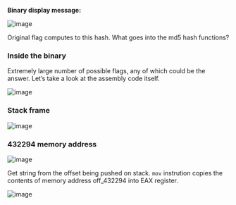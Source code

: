 **Binary display message:**

![image](https://user-images.githubusercontent.com/88914262/129646033-db4cad07-f911-49c2-8fec-c79d9f3792e3.png)

Original flag computes to this hash. What goes into the md5 hash functions?

### Inside the binary

Extremely large number of possible flags, any of which could be the answer. Let’s take a look at the assembly code itself.

![image](https://user-images.githubusercontent.com/88914262/129646454-169c562c-2066-4b55-934a-4d14bafcac01.png)

### Stack frame

![image](https://user-images.githubusercontent.com/88914262/129647265-c6d77572-8619-44a6-a833-cf4f9986482d.png)


### 432294 memory address

![image](https://user-images.githubusercontent.com/88914262/129647572-62af4659-9f54-47f9-99c9-bda15334d572.png)

Get string from the offset being pushed on stack. `mov` instrution copies the contents of memory address off_432294 into EAX register.

![image](https://user-images.githubusercontent.com/88914262/129647673-9d334bde-3d52-445b-b017-487c71ce8b30.png)





